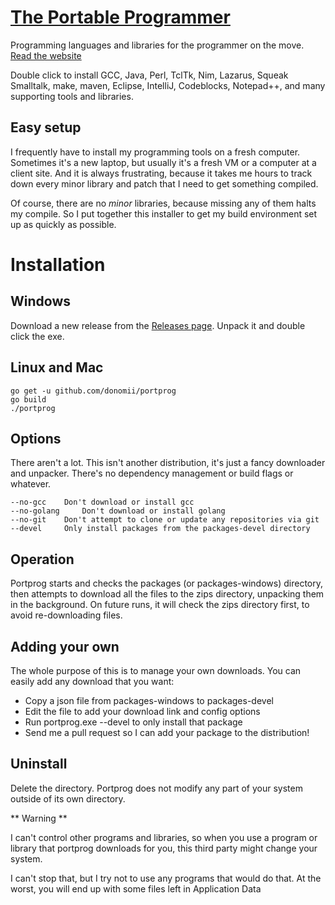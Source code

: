 # [The Portable Programmer](https://donomii.github.io/portprog/)

Programming languages and libraries for the programmer on the move.  [Read the website](https://donomii.github.io/portprog/)

Double click to install GCC, Java, Perl, TclTk, Nim, Lazarus, Squeak Smalltalk, make, maven, Eclipse, IntelliJ, Codeblocks, Notepad++, and many supporting tools and libraries.

## Easy setup

I frequently have to install my programming tools on a fresh computer.
  Sometimes it's a new laptop, but usually it's a fresh VM or a computer at a client site.
  And it is always frustrating, because it takes me hours to track down every minor library and
  patch that I need to get something compiled.
  
Of course, there are no _minor_ libraries, because missing any of them halts my compile.  So
I put together this installer to get my build environment set up as quickly as possible.

# Installation

## Windows

Download a new release from the [Releases page](https://github.com/donomii/portprog/releases).  Unpack it and double click the exe.

## Linux and Mac

	go get -u github.com/donomii/portprog
	go build
	./portprog

## Options

There aren't a lot.  This isn't another distribution, it's just a fancy downloader and unpacker.  There's no dependency management or build flags 
or whatever.

	--no-gcc	Don't download or install gcc
	--no-golang 	Don't download or install golang
	--no-git 	Don't attempt to clone or update any repositories via git
	--devel		Only install packages from the packages-devel directory
	
## Operation

Portprog starts and checks the packages (or packages-windows) directory, then attempts to download all the files to the zips directory, unpacking them in the background.  On future runs, it will check the zips directory first, to avoid re-downloading files.

## Adding your own

The whole purpose of this is to manage your own downloads.  You can easily add any download that you want:

*  Copy a json file from packages-windows to packages-devel
*  Edit the file to add your download link and config options
*  Run portprog.exe --devel to only install that package
*  Send me a pull request so I can add your package to the distribution!


## Uninstall

Delete the directory.  Portprog does not modify any part of your system outside of its own directory.

** Warning **

I can't control other programs and libraries, so when you use a program or library that portprog downloads for you, this third party might change your system.  

I can't stop that, but I try not to use any programs that would do that.  At the worst, you will end up with some files left in Application Data

